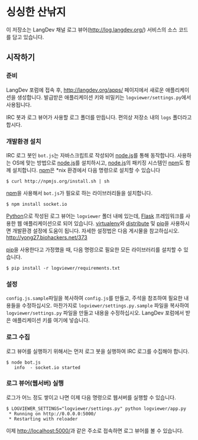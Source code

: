 싱싱한 산낚지
===========

이 저장소는 LangDev 채널 로그 뷰어(<http://log.langdev.org/>) 서비스의
소스 코드를 담고 있습니다.


시작하기
--------

### 준비

LangDev 포럼에 접속 후, <http://langdev.org/apps/> 페이지에서 새로운
애플리케이션을 생성합니다. 발급받은 애플리케이션 키와 비밀키는
`logviewer/settings.py`에서 사용됩니다.

IRC 봇과 로그 뷰어가 사용할 로그 폴더를 만듭니다. 편의상 저장소 내의 `logs`
폴더라고 합시다.

### 개발환경 설치

IRC 로그 봇인 `bot.js`는 자바스크립트로 작성되어 [node.js][]를 통해 동작합니다.
사용하는 OS에 맞는 방법으로 [node.js][]를 설치하시고, [node.js][]의 패키징
시스템인 [npm][]도 함께 설치합니다. [npm][]은 *nix 환경에서 다음 명령으로
설치할 수 있습니다

    $ curl http://npmjs.org/install.sh | sh

[npm][]을 사용해서 `bot.js`가 필요로 하는 라이브러리들을 설치합니다.

    $ npm install socket.io

[node.js]: http://nodejs.org/
[npm]: http://npmjs.org/


[Python][]으로 작성된 로그 뷰어는 `logviewer` 폴더 내에 있는데, [Flask][]
프레임워크를 사용한 웹 애플리케이션으로 되어 있습니다. [virtualenv][]와
[distribute][] 및 [pip][]을 사용하시면 개발환경 설정에 도움이 됩니다. 자세한
설정법은 다음 게시물을 참고하십시오. <http://yong27.biohackers.net/373>

[pip][]을 사용한다고 가정했을 때, 다음 명령으로 필요한 모든 라이브러리를 설치할
수 있습니다.

    $ pip install -r logviewer/requirements.txt

[Python]: http://python.org/
[Flask]: http://flask.pocoo.org/
[virtualenv]: http://pypi.python.org/pypi/virtualenv
[distribute]: http://pypi.python.org/pypi/distribute
[pip]: http://pypi.python.org/pypi/pip

### 설정

`config.js.sample`파일을 복사하여 `config.js`를 만들고, 주석을 참조하여 필요한
내용들을 수정하십시오. 마찬가지로 `logviewer/settings.py.sample` 파일을
복사하여 `logviewer/settings.py` 파일을 만들고 내용을 수정하십시오. LangDev
포럼에서 받은 애플리케이션 키를 여기에 넣습니다.

### 로그 수집

로그 뷰어를 실행하기 위해서는 먼저 로그 봇을 실행하여 IRC 로그를 수집해야
합니다.

    $ node bot.js
       info  - socket.io started

### 로그 뷰어(웹서버) 실행

로그가 어느 정도 쌓이고 나면 이제 다음 명령으로 웹서버를 실행할 수 있습니다.

    $ LOGVIEWER_SETTINGS="logviewer/settings.py" python logviewer/app.py
     * Running on http://0.0.0.0:5000/
     * Restarting with reloader

이제 <http://localhost:5000/>과 같은 주소로 접속하면 로그 뷰어를 볼 수
있습니다.
